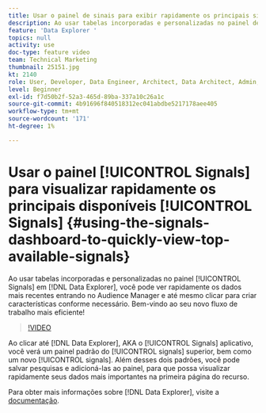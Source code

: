 ```yaml
---
title: Usar o painel de sinais para exibir rapidamente os principais sinais disponíveis
description: Ao usar tabelas incorporadas e personalizadas no painel de Sinais no Data Explorer, você pode ver rapidamente os dados mais recentes entrando no Audience Manager e até mesmo clicar para criar características conforme necessário. Bem-vindo ao seu novo fluxo de trabalho mais eficiente!
feature: 'Data Explorer '
topics: null
activity: use
doc-type: feature video
team: Technical Marketing
thumbnail: 25151.jpg
kt: 2140
role: User, Developer, Data Engineer, Architect, Data Architect, Admin, Leader
level: Beginner
exl-id: f7d50b2f-52a3-465d-89ba-337a10c26a1c
source-git-commit: 4b91696f840518312ec041abdbe5217178aee405
workflow-type: tm+mt
source-wordcount: '171'
ht-degree: 1%

---
```


# Usar o painel [!UICONTROL Signals] para visualizar rapidamente os principais disponíveis [!UICONTROL Signals] {#using-the-signals-dashboard-to-quickly-view-top-available-signals}

Ao usar tabelas incorporadas e personalizadas no painel [!UICONTROL Signals] em [!DNL Data Explorer], você pode ver rapidamente os dados mais recentes entrando no Audience Manager e até mesmo clicar para criar características conforme necessário. Bem-vindo ao seu novo fluxo de trabalho mais eficiente!

>[!VIDEO](https://video.tv.adobe.com/v/25151/?quality=12)

Ao clicar até [!DNL Data Explorer], AKA o [!UICONTROL Signals] aplicativo, você verá um painel padrão do [!UICONTROL signals] superior, bem como um novo [!UICONTROL signals]. Além desses dois padrões, você pode salvar pesquisas e adicioná-las ao painel, para que possa visualizar rapidamente seus dados mais importantes na primeira página do recurso.

Para obter mais informações sobre [!DNL Data Explorer], visite a [documentação](https://experiencecloud.adobe.com/resources/help/en_US/aam/data-explorer.html).
